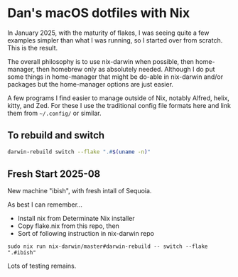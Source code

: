 # Dan's macOS dotfiles with Nix

In January 2025, with the maturity of flakes, I was seeing quite a few examples simpler than what I
was running, so I started over from scratch. This is the result.

The overall philosophy is to use nix-darwin when possible, then home-manager, then homebrew only as
absolutely needed. Although I do put some things in home-manager that might be do-able in nix-darwin
and/or packages but the home-manager options are just easier.

A few programs I find easier to manage outside of Nix, notably Alfred, helix, kitty, and Zed. For
these I use the traditional config file formats here and link them from `~/.config/` or similar.

## To rebuild and switch

```bash
darwin-rebuild switch --flake ".#$(uname -n)"
```

## Fresh Start 2025-08

New machine "ibish", with fresh intall of Sequoia.

As best I can remember...

- Install nix from Determinate Nix installer
- Copy flake.nix from this repo, then
- Sort of following instruction in nix-darwin repo

`sudo nix run nix-darwin/master#darwin-rebuild -- switch --flake ".#ibish"`

Lots of testing remains.
